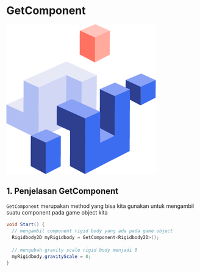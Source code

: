 # GetComponent

![getcomponent](./getcomponent.png)

## 1. Penjelasan GetComponent

`GetComponent` merupakan method yang bisa kita gunakan untuk mengambil suatu component pada game object kita

```csharp
void Start() {
  // mengambil component rigid body yang ada pada game object
  Rigidbody2D myRigidbody = GetComponent<Rigidbody2D>();

  // mengubah gravity scale rigid body menjadi 0
  myRigidbody.gravityScale = 0;
}
```

